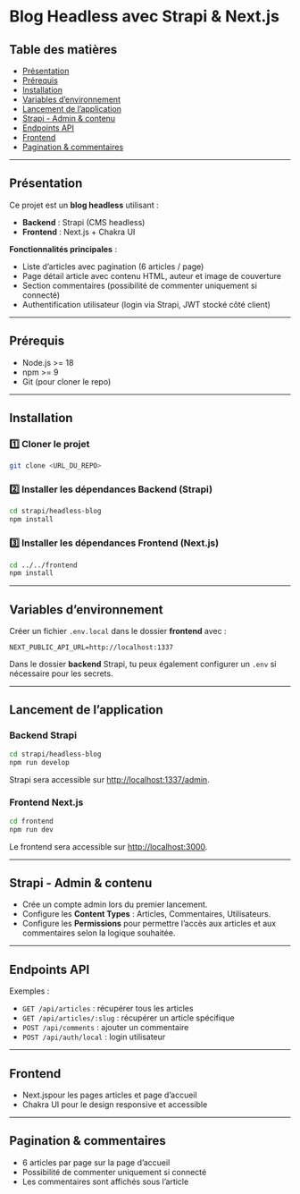 # Blog Headless avec Strapi & Next.js

## Table des matières

- [Présentation](#présentation)  
- [Prérequis](#prérequis)  
- [Installation](#installation)  
- [Variables d’environnement](#variables-denvironnement)  
- [Lancement de l’application](#lancement-de-lapplication)  
- [Strapi - Admin & contenu](#strapi---admin--contenu)  
- [Endpoints API](#endpoints-api)  
- [Frontend](#frontend)  
- [Pagination & commentaires](#pagination--commentaires)  

---

## Présentation

Ce projet est un **blog headless** utilisant :

- **Backend** : Strapi (CMS headless)  
- **Frontend** : Next.js + Chakra UI  

**Fonctionnalités principales** :  
- Liste d’articles avec pagination (6 articles / page)  
- Page détail article avec contenu HTML, auteur et image de couverture  
- Section commentaires (possibilité de commenter uniquement si connecté)  
- Authentification utilisateur (login via Strapi, JWT stocké côté client)  

---

## Prérequis

- Node.js >= 18  
- npm >= 9  
- Git (pour cloner le repo)  

---

## Installation

### 1️⃣ Cloner le projet

```bash
git clone <URL_DU_REPO>
```

### 2️⃣ Installer les dépendances Backend (Strapi)

```bash
cd strapi/headless-blog
npm install
```

### 3️⃣ Installer les dépendances Frontend (Next.js)

```bash
cd ../../frontend
npm install
```

---

## Variables d’environnement

Créer un fichier `.env.local` dans le dossier **frontend** avec :  

```env
NEXT_PUBLIC_API_URL=http://localhost:1337
```

Dans le dossier **backend** Strapi, tu peux également configurer un `.env` si nécessaire pour les secrets.

---

## Lancement de l’application

### Backend Strapi

```bash
cd strapi/headless-blog
npm run develop
```

Strapi sera accessible sur [http://localhost:1337/admin](http://localhost:1337/admin).

### Frontend Next.js

```bash
cd frontend
npm run dev
```

Le frontend sera accessible sur [http://localhost:3000](http://localhost:3000).

---

## Strapi - Admin & contenu

- Crée un compte admin lors du premier lancement.  
- Configure les **Content Types** : Articles, Commentaires, Utilisateurs.  
- Configure les **Permissions** pour permettre l’accès aux articles et aux commentaires selon la logique souhaitée.  

---

## Endpoints API

Exemples :

- `GET /api/articles` : récupérer tous les articles  
- `GET /api/articles/:slug` : récupérer un article spécifique  
- `POST /api/comments` : ajouter un commentaire  
- `POST /api/auth/local` : login utilisateur  

---

## Frontend

- Next.jspour les pages articles et page d’accueil  
- Chakra UI pour le design responsive et accessible  

---

## Pagination & commentaires

- 6 articles par page sur la page d’accueil  
- Possibilité de commenter uniquement si connecté  
- Les commentaires sont affichés sous l’article
